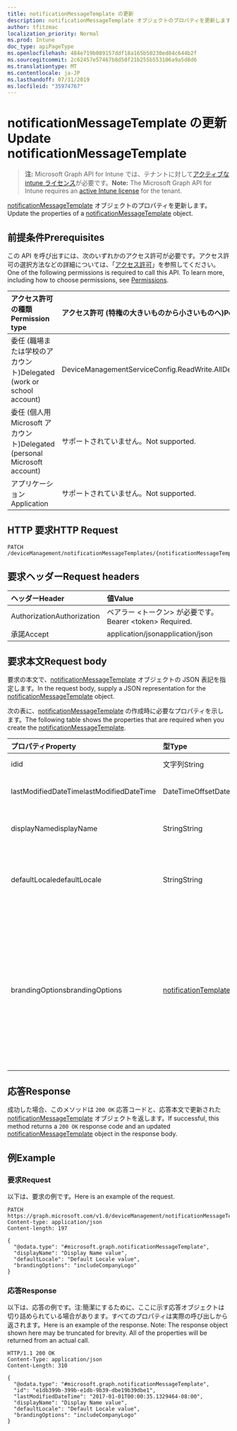 ```yaml
---
title: notificationMessageTemplate の更新
description: notificationMessageTemplate オブジェクトのプロパティを更新します。
author: tfitzmac
localization_priority: Normal
ms.prod: Intune
doc_type: apiPageType
ms.openlocfilehash: 484e719b089157ddf18a165b50230ed84c644b2f
ms.sourcegitcommit: 2c62457e57467b8d50f21b255b553106a9a5d8d6
ms.translationtype: MT
ms.contentlocale: ja-JP
ms.lasthandoff: 07/31/2019
ms.locfileid: "35974767"
---
```

# <a name="update-notificationmessagetemplate"></a><span data-ttu-id="f3825-103">notificationMessageTemplate の更新</span><span class="sxs-lookup"><span data-stu-id="f3825-103">Update notificationMessageTemplate</span></span>

> <span data-ttu-id="f3825-104">**注:** Microsoft Graph API for Intune では、テナントに対して[アクティブな intune ライセンス](https://go.microsoft.com/fwlink/?linkid=839381)が必要です。</span><span class="sxs-lookup"><span data-stu-id="f3825-104">**Note:** The Microsoft Graph API for Intune requires an [active Intune license](https://go.microsoft.com/fwlink/?linkid=839381) for the tenant.</span></span>

<span data-ttu-id="f3825-105">[notificationMessageTemplate](../resources/intune-notification-notificationmessagetemplate.md) オブジェクトのプロパティを更新します。</span><span class="sxs-lookup"><span data-stu-id="f3825-105">Update the properties of a [notificationMessageTemplate](../resources/intune-notification-notificationmessagetemplate.md) object.</span></span>

## <a name="prerequisites"></a><span data-ttu-id="f3825-106">前提条件</span><span class="sxs-lookup"><span data-stu-id="f3825-106">Prerequisites</span></span>
<span data-ttu-id="f3825-p101">この API を呼び出すには、次のいずれかのアクセス許可が必要です。アクセス許可の選択方法などの詳細については、「[アクセス許可](/graph/permissions-reference)」を参照してください。</span><span class="sxs-lookup"><span data-stu-id="f3825-p101">One of the following permissions is required to call this API. To learn more, including how to choose permissions, see [Permissions](/graph/permissions-reference).</span></span>

|<span data-ttu-id="f3825-109">アクセス許可の種類</span><span class="sxs-lookup"><span data-stu-id="f3825-109">Permission type</span></span>|<span data-ttu-id="f3825-110">アクセス許可 (特権の大きいものから小さいものへ)</span><span class="sxs-lookup"><span data-stu-id="f3825-110">Permissions (from most to least privileged)</span></span>|
|:---|:---|
|<span data-ttu-id="f3825-111">委任 (職場または学校のアカウント)</span><span class="sxs-lookup"><span data-stu-id="f3825-111">Delegated (work or school account)</span></span>|<span data-ttu-id="f3825-112">DeviceManagementServiceConfig.ReadWrite.All</span><span class="sxs-lookup"><span data-stu-id="f3825-112">DeviceManagementServiceConfig.ReadWrite.All</span></span>|
|<span data-ttu-id="f3825-113">委任 (個人用 Microsoft アカウント)</span><span class="sxs-lookup"><span data-stu-id="f3825-113">Delegated (personal Microsoft account)</span></span>|<span data-ttu-id="f3825-114">サポートされていません。</span><span class="sxs-lookup"><span data-stu-id="f3825-114">Not supported.</span></span>|
|<span data-ttu-id="f3825-115">アプリケーション</span><span class="sxs-lookup"><span data-stu-id="f3825-115">Application</span></span>|<span data-ttu-id="f3825-116">サポートされていません。</span><span class="sxs-lookup"><span data-stu-id="f3825-116">Not supported.</span></span>|

## <a name="http-request"></a><span data-ttu-id="f3825-117">HTTP 要求</span><span class="sxs-lookup"><span data-stu-id="f3825-117">HTTP Request</span></span>
<!-- {
  "blockType": "ignored"
}
-->
``` http
PATCH /deviceManagement/notificationMessageTemplates/{notificationMessageTemplateId}
```

## <a name="request-headers"></a><span data-ttu-id="f3825-118">要求ヘッダー</span><span class="sxs-lookup"><span data-stu-id="f3825-118">Request headers</span></span>
|<span data-ttu-id="f3825-119">ヘッダー</span><span class="sxs-lookup"><span data-stu-id="f3825-119">Header</span></span>|<span data-ttu-id="f3825-120">値</span><span class="sxs-lookup"><span data-stu-id="f3825-120">Value</span></span>|
|:---|:---|
|<span data-ttu-id="f3825-121">Authorization</span><span class="sxs-lookup"><span data-stu-id="f3825-121">Authorization</span></span>|<span data-ttu-id="f3825-122">ベアラー &lt;トークン&gt; が必要です。</span><span class="sxs-lookup"><span data-stu-id="f3825-122">Bearer &lt;token&gt; Required.</span></span>|
|<span data-ttu-id="f3825-123">承諾</span><span class="sxs-lookup"><span data-stu-id="f3825-123">Accept</span></span>|<span data-ttu-id="f3825-124">application/json</span><span class="sxs-lookup"><span data-stu-id="f3825-124">application/json</span></span>|

## <a name="request-body"></a><span data-ttu-id="f3825-125">要求本文</span><span class="sxs-lookup"><span data-stu-id="f3825-125">Request body</span></span>
<span data-ttu-id="f3825-126">要求の本文で、[notificationMessageTemplate](../resources/intune-notification-notificationmessagetemplate.md) オブジェクトの JSON 表記を指定します。</span><span class="sxs-lookup"><span data-stu-id="f3825-126">In the request body, supply a JSON representation for the [notificationMessageTemplate](../resources/intune-notification-notificationmessagetemplate.md) object.</span></span>

<span data-ttu-id="f3825-127">次の表に、[notificationMessageTemplate](../resources/intune-notification-notificationmessagetemplate.md) の作成時に必要なプロパティを示します。</span><span class="sxs-lookup"><span data-stu-id="f3825-127">The following table shows the properties that are required when you create the [notificationMessageTemplate](../resources/intune-notification-notificationmessagetemplate.md).</span></span>

|<span data-ttu-id="f3825-128">プロパティ</span><span class="sxs-lookup"><span data-stu-id="f3825-128">Property</span></span>|<span data-ttu-id="f3825-129">型</span><span class="sxs-lookup"><span data-stu-id="f3825-129">Type</span></span>|<span data-ttu-id="f3825-130">説明</span><span class="sxs-lookup"><span data-stu-id="f3825-130">Description</span></span>|
|:---|:---|:---|
|<span data-ttu-id="f3825-131">id</span><span class="sxs-lookup"><span data-stu-id="f3825-131">id</span></span>|<span data-ttu-id="f3825-132">文字列</span><span class="sxs-lookup"><span data-stu-id="f3825-132">String</span></span>|<span data-ttu-id="f3825-133">エンティティのキー。</span><span class="sxs-lookup"><span data-stu-id="f3825-133">Key of the entity.</span></span>|
|<span data-ttu-id="f3825-134">lastModifiedDateTime</span><span class="sxs-lookup"><span data-stu-id="f3825-134">lastModifiedDateTime</span></span>|<span data-ttu-id="f3825-135">DateTimeOffset</span><span class="sxs-lookup"><span data-stu-id="f3825-135">DateTimeOffset</span></span>|<span data-ttu-id="f3825-136">オブジェクトの最終更新の DateTime。</span><span class="sxs-lookup"><span data-stu-id="f3825-136">DateTime the object was last modified.</span></span>|
|<span data-ttu-id="f3825-137">displayName</span><span class="sxs-lookup"><span data-stu-id="f3825-137">displayName</span></span>|<span data-ttu-id="f3825-138">String</span><span class="sxs-lookup"><span data-stu-id="f3825-138">String</span></span>|<span data-ttu-id="f3825-139">通知メッセージ テンプレートの表示名。</span><span class="sxs-lookup"><span data-stu-id="f3825-139">Display name for the Notification Message Template.</span></span>|
|<span data-ttu-id="f3825-140">defaultLocale</span><span class="sxs-lookup"><span data-stu-id="f3825-140">defaultLocale</span></span>|<span data-ttu-id="f3825-141">String</span><span class="sxs-lookup"><span data-stu-id="f3825-141">String</span></span>|<span data-ttu-id="f3825-142">要求されたロケールが使用できないときにフォールバックする既定のロケール。</span><span class="sxs-lookup"><span data-stu-id="f3825-142">The default locale to fallback onto when the requested locale is not available.</span></span>|
|<span data-ttu-id="f3825-143">brandingOptions</span><span class="sxs-lookup"><span data-stu-id="f3825-143">brandingOptions</span></span>|[<span data-ttu-id="f3825-144">notificationTemplateBrandingOptions</span><span class="sxs-lookup"><span data-stu-id="f3825-144">notificationTemplateBrandingOptions</span></span>](../resources/intune-notification-notificationtemplatebrandingoptions.md)|<span data-ttu-id="f3825-145">メッセージ テンプレートのブランド化オプション。</span><span class="sxs-lookup"><span data-stu-id="f3825-145">The Message Template Branding Options.</span></span> <span data-ttu-id="f3825-146">ブランド化は、Intune 管理コンソールで定義されます。</span><span class="sxs-lookup"><span data-stu-id="f3825-146">Branding is defined in the Intune Admin Console.</span></span> <span data-ttu-id="f3825-147">可能な値は、`none`、`includeCompanyLogo`、`includeCompanyName`、`includeContactInformation` です。</span><span class="sxs-lookup"><span data-stu-id="f3825-147">Possible values are: `none`, `includeCompanyLogo`, `includeCompanyName`, `includeContactInformation`.</span></span>|



## <a name="response"></a><span data-ttu-id="f3825-148">応答</span><span class="sxs-lookup"><span data-stu-id="f3825-148">Response</span></span>
<span data-ttu-id="f3825-149">成功した場合、このメソッドは `200 OK` 応答コードと、応答本文で更新された [notificationMessageTemplate](../resources/intune-notification-notificationmessagetemplate.md) オブジェクトを返します。</span><span class="sxs-lookup"><span data-stu-id="f3825-149">If successful, this method returns a `200 OK` response code and an updated [notificationMessageTemplate](../resources/intune-notification-notificationmessagetemplate.md) object in the response body.</span></span>

## <a name="example"></a><span data-ttu-id="f3825-150">例</span><span class="sxs-lookup"><span data-stu-id="f3825-150">Example</span></span>

### <a name="request"></a><span data-ttu-id="f3825-151">要求</span><span class="sxs-lookup"><span data-stu-id="f3825-151">Request</span></span>
<span data-ttu-id="f3825-152">以下は、要求の例です。</span><span class="sxs-lookup"><span data-stu-id="f3825-152">Here is an example of the request.</span></span>
``` http
PATCH https://graph.microsoft.com/v1.0/deviceManagement/notificationMessageTemplates/{notificationMessageTemplateId}
Content-type: application/json
Content-length: 197

{
  "@odata.type": "#microsoft.graph.notificationMessageTemplate",
  "displayName": "Display Name value",
  "defaultLocale": "Default Locale value",
  "brandingOptions": "includeCompanyLogo"
}
```

### <a name="response"></a><span data-ttu-id="f3825-153">応答</span><span class="sxs-lookup"><span data-stu-id="f3825-153">Response</span></span>
<span data-ttu-id="f3825-p103">以下は、応答の例です。注:簡潔にするために、ここに示す応答オブジェクトは切り詰められている場合があります。すべてのプロパティは実際の呼び出しから返されます。</span><span class="sxs-lookup"><span data-stu-id="f3825-p103">Here is an example of the response. Note: The response object shown here may be truncated for brevity. All of the properties will be returned from an actual call.</span></span>
``` http
HTTP/1.1 200 OK
Content-Type: application/json
Content-Length: 310

{
  "@odata.type": "#microsoft.graph.notificationMessageTemplate",
  "id": "e1db399b-399b-e1db-9b39-dbe19b39dbe1",
  "lastModifiedDateTime": "2017-01-01T00:00:35.1329464-08:00",
  "displayName": "Display Name value",
  "defaultLocale": "Default Locale value",
  "brandingOptions": "includeCompanyLogo"
}
```



